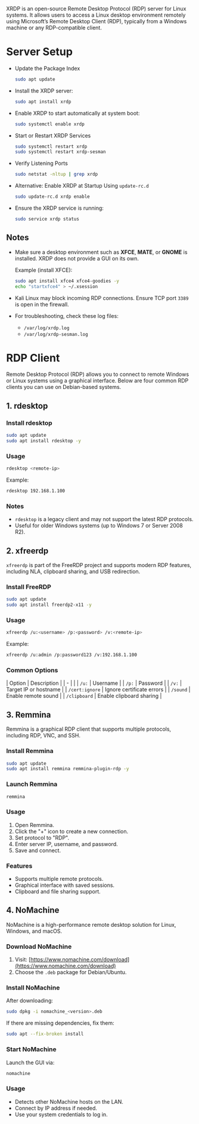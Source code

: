 XRDP is an open-source Remote Desktop Protocol (RDP) server for Linux systems. It allows users to access a Linux desktop environment remotely using Microsoft’s Remote Desktop Client (RDP), typically from a Windows machine or any RDP-compatible client.

# Server Setup

- Update the Package Index


    ```bash
    sudo apt update
    ```
- Install the XRDP server:

    ```bash
    sudo apt install xrdp
    ```

- Enable XRDP to start automatically at system boot:

    ```bash
    sudo systemctl enable xrdp
    ```



- Start or Restart XRDP Services


    ```bash
    sudo systemctl restart xrdp
    sudo systemctl restart xrdp-sesman
    ```


- Verify Listening Ports

    ```bash
    sudo netstat -nltup | grep xrdp
    ```



- Alternative: Enable XRDP at Startup Using `update-rc.d`


    ```bash
    sudo update-rc.d xrdp enable
    ```

-  Ensure the XRDP service is running:

    ```bash
    sudo service xrdp status
    ```


## Notes

* Make sure a desktop environment such as **XFCE**, **MATE**, or **GNOME** is installed. XRDP does not provide a GUI on its own.

  Example (install XFCE):

  ```bash
  sudo apt install xfce4 xfce4-goodies -y
  echo "startxfce4" > ~/.xsession
  ```

* Kali Linux may block incoming RDP connections. Ensure TCP port `3389` is open in the firewall.

* For troubleshooting, check these log files:

  * `/var/log/xrdp.log`
  * `/var/log/xrdp-sesman.log`



# RDP Client

Remote Desktop Protocol (RDP) allows you to connect to remote Windows or Linux systems using a graphical interface. Below are four common RDP clients you can use on Debian-based systems.



## 1. rdesktop

### Install rdesktop

```bash
sudo apt update
sudo apt install rdesktop -y
```

### Usage

```bash
rdesktop <remote-ip>
```

Example:

```bash
rdesktop 192.168.1.100
```

### Notes

* `rdesktop` is a legacy client and may not support the latest RDP protocols.
* Useful for older Windows systems (up to Windows 7 or Server 2008 R2).



## 2. xfreerdp

`xfreerdp` is part of the FreeRDP project and supports modern RDP features, including NLA, clipboard sharing, and USB redirection.

### Install FreeRDP

```bash
sudo apt update
sudo apt install freerdp2-x11 -y
```

### Usage

```bash
xfreerdp /u:<username> /p:<password> /v:<remote-ip>
```

Example:

```bash
xfreerdp /u:admin /p:password123 /v:192.168.1.100
```

### Common Options

| Option         | Description               |
| - |  |
| `/u:`          | Username                  |
| `/p:`          | Password                  |
| `/v:`          | Target IP or hostname     |
| `/cert:ignore` | Ignore certificate errors |
| `/sound`       | Enable remote sound       |
| `/clipboard`   | Enable clipboard sharing  |



## 3. Remmina

Remmina is a graphical RDP client that supports multiple protocols, including RDP, VNC, and SSH.

### Install Remmina

```bash
sudo apt update
sudo apt install remmina remmina-plugin-rdp -y
```

### Launch Remmina

```bash
remmina
```

### Usage

1. Open Remmina.
2. Click the "+" icon to create a new connection.
3. Set protocol to "RDP".
4. Enter server IP, username, and password.
5. Save and connect.

### Features

* Supports multiple remote protocols.
* Graphical interface with saved sessions.
* Clipboard and file sharing support.



## 4. NoMachine

NoMachine is a high-performance remote desktop solution for Linux, Windows, and macOS.

### Download NoMachine

1. Visit: [https://www.nomachine.com/download](https://www.nomachine.com/download)
2. Choose the `.deb` package for Debian/Ubuntu.

### Install NoMachine

After downloading:

```bash
sudo dpkg -i nomachine_<version>.deb
```

If there are missing dependencies, fix them:

```bash
sudo apt --fix-broken install
```

### Start NoMachine

Launch the GUI via:

```bash
nomachine
```

### Usage

* Detects other NoMachine hosts on the LAN.
* Connect by IP address if needed.
* Use your system credentials to log in.


